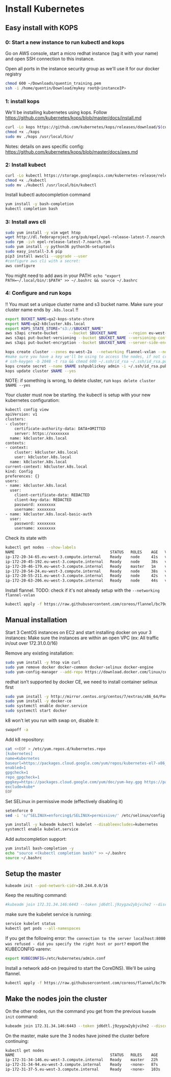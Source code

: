 # Install Kubernetes

## Easy install with KOPS

### 0: Start a new instance to run kubectl and kops

Go on AWS console, start a micro redhat instance (tag it with your name) and open SSH connection to this instance.

Open all ports in the instance security group as we'll use it for our docker registry

```bash
chmod 600 ~/Downloads/quentin_training.pem
ssh -i /home/quentin/Download/mykey root@<instanceIP>
``` 

### 1: install kops
We'll be installing kubernetes using kops. Follow https://github.com/kubernetes/kops/blob/master/docs/install.md

```bash
curl -Lo kops https://github.com/kubernetes/kops/releases/download/$(curl -s https://api.github.com/repos/kubernetes/kops/releases/latest | grep tag_name | cut -d '"' -f 4)/kops-linux-amd64
chmod +x ./kops
sudo mv ./kops /usr/local/bin/
```
Notes: details on aws specific config: https://github.com/kubernetes/kops/blob/master/docs/aws.md

### 2: Install kubect

```bash
curl -Lo kubectl https://storage.googleapis.com/kubernetes-release/release/$(curl -s https://storage.googleapis.com/kubernetes-release/release/stable.txt)/bin/linux/amd64/kubectl
chmod +x ./kubectl
sudo mv ./kubectl /usr/local/bin/kubectl
```
Install kubectl autocompletion command 
```bash
yum install -y bash-completion
kubectl completion bash
```
### 3: Install aws cli


```bash
sudo yum install -y vim wget htop
wget http://dl.fedoraproject.org/pub/epel/epel-release-latest-7.noarch.rpm
sudo rpm -ivh epel-release-latest-7.noarch.rpm
sudo yum install -y python36 python36-setuptools
sudo easy_install-3.6 pip
pip3 install awscli --upgrade --user
#configure aws cli with a secret:
aws configure
```
You might need to add aws in your PATH: `echo "export PATH=~/.local/bin/:$PATH" >> ~/.bashrc && source ~/.bashrc`

### 4: Configure and run kops

!! You must set a unique cluster name and s3 bucket name. Make sure your cluster name ends by `.k8s.local` !!

```bash
export BUCKET_NAME=qa2-kops-state-store
export NAME=qa2-k8cluster.k8s.local
export KOPS_STATE_STORE="s3://$BUCKET_NAME"
aws s3api create-bucket     --bucket $BUCKET_NAME     --region eu-west-2  --create-bucket-configuration LocationConstraint=eu-west-2
aws s3api put-bucket-versioning --bucket $BUCKET_NAME --versioning-configuration Status=Enabled
aws s3api put-bucket-encryption --bucket $BUCKET_NAME --server-side-encryption-configuration '{"Rules":[{"ApplyServerSideEncryptionByDefault":{"SSEAlgorithm":"AES256"}}]}'

kops create cluster --zones eu-west-2a  --networking flannel-vxlan --node-count 3 --node-size t2.medium --master-size t2.small ${NAME}
#make sure you have a key we'll be using to access the nodes, if not create it with:
# ssh-keygen -b 2048 -t rsa && chmod 600 ~/.ssh/id_rsa ~/.ssh/id_rsa.pub
kops create secret --name $NAME sshpublickey admin -i ~/.ssh/id_rsa.pub
kops update cluster $NAME --yes

```

NOTE: if something is wrong, to delete cluster, run `kops delete cluster $NAME --yes`

Your cluster must now be starting. the kubectl is setup with your new kubernetes configuration:
```bash
kubectl config view
apiVersion: v1
clusters:
- cluster:
    certificate-authority-data: DATA+OMITTED
    server: https://xxxxxxxx
  name: k8cluster.k8s.local
contexts:
- context:
    cluster: k8cluster.k8s.local
    user: k8cluster.k8s.local
  name: k8cluster.k8s.local
current-context: k8cluster.k8s.local
kind: Config
preferences: {}
users:
- name: k8cluster.k8s.local
  user:
    client-certificate-data: REDACTED
    client-key-data: REDACTED
    password: xxxxxxxx
    username: xxxxxxxx
- name: k8cluster.k8s.local-basic-auth
  user:
    password: xxxxxxxx
    username: xxxxxxxx
```
Check its state with 
```bash
kubectl get nodes --show-labels
NAME                                          STATUS   ROLES    AGE   VERSION   LABELS
ip-172-20-34-65.eu-west-3.compute.internal    Ready    node     41s   v1.11.7   beta.kubernetes.io/arch=amd64,beta.kubernetes.io/instance-type=t2.medium,beta.kubernetes.io/os=linux,failure-domain.beta.kubernetes.io/region=eu-west-3,failure-domain.beta.kubernetes.io/zone=eu-west-3a,kops.k8s.io/instancegroup=nodes,kubernetes.io/hostname=ip-172-20-34-65.eu-west-3.compute.internal,kubernetes.io/role=node,node-role.kubernetes.io/node=
ip-172-20-45-192.eu-west-3.compute.internal   Ready    node     38s   v1.11.7   beta.kubernetes.io/arch=amd64,beta.kubernetes.io/instance-type=t2.medium,beta.kubernetes.io/os=linux,failure-domain.beta.kubernetes.io/region=eu-west-3,failure-domain.beta.kubernetes.io/zone=eu-west-3a,kops.k8s.io/instancegroup=nodes,kubernetes.io/hostname=ip-172-20-45-192.eu-west-3.compute.internal,kubernetes.io/role=node,node-role.kubernetes.io/node=
ip-172-20-46-179.eu-west-3.compute.internal   Ready    master   1m    v1.11.7   beta.kubernetes.io/arch=amd64,beta.kubernetes.io/instance-type=t2.small,beta.kubernetes.io/os=linux,failure-domain.beta.kubernetes.io/region=eu-west-3,failure-domain.beta.kubernetes.io/zone=eu-west-3a,kops.k8s.io/instancegroup=master-eu-west-3a,kubernetes.io/hostname=ip-172-20-46-179.eu-west-3.compute.internal,kubernetes.io/role=master,node-role.kubernetes.io/master=
ip-172-20-54-24.eu-west-3.compute.internal    Ready    node     38s   v1.11.7   beta.kubernetes.io/arch=amd64,beta.kubernetes.io/instance-type=t2.medium,beta.kubernetes.io/os=linux,failure-domain.beta.kubernetes.io/region=eu-west-3,failure-domain.beta.kubernetes.io/zone=eu-west-3a,kops.k8s.io/instancegroup=nodes,kubernetes.io/hostname=ip-172-20-54-24.eu-west-3.compute.internal,kubernetes.io/role=node,node-role.kubernetes.io/node=
ip-172-20-55-211.eu-west-3.compute.internal   Ready    node     42s   v1.11.7   beta.kubernetes.io/arch=amd64,beta.kubernetes.io/instance-type=t2.medium,beta.kubernetes.io/os=linux,failure-domain.beta.kubernetes.io/region=eu-west-3,failure-domain.beta.kubernetes.io/zone=eu-west-3a,kops.k8s.io/instancegroup=nodes,kubernetes.io/hostname=ip-172-20-55-211.eu-west-3.compute.internal,kubernetes.io/role=node,node-role.kubernetes.io/node=
ip-172-20-63-206.eu-west-3.compute.internal   Ready    node     44s   v1.11.7   beta.kubernetes.io/arch=amd64,beta.kubernetes.io/instance-type=t2.medium,beta.kubernetes.io/os=linux,failure-domain.beta.kubernetes.io/region=eu-west-3,failure-domain.beta.kubernetes.io/zone=eu-west-3a,kops.k8s.io/instancegroup=nodes,kubernetes.io/hostname=ip-172-20-63-206.eu-west-3.compute.internal,kubernetes.io/role=node,node-role.kubernetes.io/node=
```

Install flannel. TODO: check if it's not already setup with the `--networking flannel-vxlan`
```bash
kubectl apply -f https://raw.githubusercontent.com/coreos/flannel/bc79dd1505b0c8681ece4de4c0d86c5cd2643275/Documentation/kube-flannel.yml
```

## Manual installation
Start 3 CentOS instances on EC2 and start installing docker on your 3 instances:
Make sure the instances are within an open VPC (ex: All traffic in/out over 172.31.0.0/16)

Remove any existing installation:
```bash
sudo yum install -y htop vim curl
sudo yum remove docker docker-common docker-selinux docker-engine
sudo yum-config-manager --add-repo https://download.docker.com/linux/centos/docker-ce.repo
```
redhat isn’t supported by docker CE, we need to install container selinux first
```bash
sudo yum install -y http://mirror.centos.org/centos/7/extras/x86_64/Packages/container-selinux-2.74-1.el7.noarch.rpm
sudo yum install -y docker-ce
sudo systemctl enable docker.service
sudo systemctl start docker
```

k8 won't let you run with swap on, disable it:
```bash
swapoff -a
```

Add k8 repository:
```bash
cat <<EOF > /etc/yum.repos.d/kubernetes.repo
[kubernetes]
name=Kubernetes
baseurl=https://packages.cloud.google.com/yum/repos/kubernetes-el7-x86_64
enabled=1
gpgcheck=1
repo_gpgcheck=1
gpgkey=https://packages.cloud.google.com/yum/doc/yum-key.gpg https://packages.cloud.google.com/yum/doc/rpm-package-key.gpg
exclude=kube*
EOF
```

Set SELinux in permissive mode (effectively disabling it)
```bash
setenforce 0
sed -i 's/^SELINUX=enforcing$/SELINUX=permissive/' /etc/selinux/config
```

```bash
yum install -y kubeadm kubectl kubelet --disableexcludes=kubernetes
systemctl enable kubelet.service

```
Add autocompletion support:
```bash
yum install bash-completion -y
echo "source <(kubectl completion bash)" >> ~/.bashrc
source ~/.bashrc
```

## Setup the master

```bash
kubeadm init --pod-network-cidr=10.244.0.0/16
```
Keep the resulting command:
```bash
#kubeadm join 172.31.34.146:6443 --token jd6dtl.j9zygzw2ybjvihe2 --discovery-token-ca-cert-hash sha256:30faaadf54014fc9b73f212cf7781d858eb8401e9c8721b0f675ff1d80f96cda
```
make sure the kubelet service is running:
```bash
service kubelet status
kubectl get pods --all-namespaces
```

If you get the following error:
`The connection to the server localhost:8080 was refused - did you specify the right host or port?`
export the KUBECONFIG varenv:
```bash
export KUBECONFIG=/etc/kubernetes/admin.conf
```

Install a network add-on (required to start the CoreDNS). We'll be using flannel.

```bash
kubectl apply -f https://raw.githubusercontent.com/coreos/flannel/bc79dd1505b0c8681ece4de4c0d86c5cd2643275/Documentation/kube-flannel.yml
```
 
## Make the nodes join the cluster
On the other nodes, run the command you get from the previous `kueadm init` command:
```bash
kubeadm join 172.31.34.146:6443 --token jd6dtl.j9zygzw2ybjvihe2 --discovery-token-ca-cert-hash sha256:30faaadf54014fc9b73f212cf7781d858eb8401e9c8721b0f675ff1d80f96cda
```
On the master, make sure the 3 nodes have joined the cluster before continuing:

```bash
kubectl get nodes
NAME                                          STATUS   ROLES    AGE    VERSION
ip-172-31-34-146.eu-west-3.compute.internal   Ready    master   22h    v1.13.0
ip-172-31-34-94.eu-west-3.compute.internal    Ready    <none>   87s    v1.13.1
ip-172-31-37-5.eu-west-3.compute.internal     Ready    <none>   103s   v1.13.1
```
